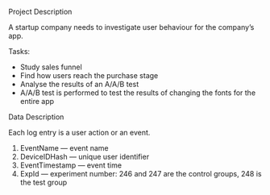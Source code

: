 Project Description

A startup company needs to investigate user behaviour for the company’s app.

Tasks:
- Study sales funnel
- Find how users reach the purchase stage
- Analyse the results of an A/A/B test
- A/A/B test is performed to test the results of changing the fonts for the entire app

Data Description

Each log entry is a user action or an event.
1. EventName — event name
2. DeviceIDHash — unique user identifier
3. EventTimestamp — event time
4. ExpId — experiment number: 246 and 247 are the control groups, 248 is the test group

